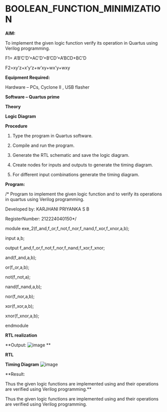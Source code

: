 # BOOLEAN_FUNCTION_MINIMIZATION

**AIM:**

To implement the given logic function verify its operation in Quartus using Verilog programming.

F1= A’B’C’D’+AC’D’+B’CD’+A’BCD+BC’D 

F2=xy’z+x’y’z+w’xy+wx’y+wxy

**Equipment Required:**

Hardware – PCs, Cyclone II , USB flasher

**Software – Quartus prime**

**Theory**

**Logic Diagram**

**Procedure**

1.	Type the program in Quartus software.

2.	Compile and run the program.

3.	Generate the RTL schematic and save the logic diagram.

4.	Create nodes for inputs and outputs to generate the timing diagram.

5.	For different input combinations generate the timing diagram.


**Program:**

/* Program to implement the given logic function and to verify its operations in quartus using Verilog programming. 

Developed by: KARJHANI PRIYANKA S B

RegisterNumber: 212224040150*/


module exe_2(f_and,f_or,f_not,f_nor,f_nand,f_xor,f_xnor,a,b);

input a,b;

output f_and,f_or,f_not,f_nor,f_nand,f_xor,f_xnor;

and(f_and,a,b);

or(f_or,a,b);

not(f_not,a);

nand(f_nand,a,b);

nor(f_nor,a,b);

xor(f_xor,a,b);

xnor(f_xnor,a,b);

endmodule


**RTL realization**

**Output:
![image](https://github.com/user-attachments/assets/ef460f45-4ddc-414d-beea-55bcbfac6360)
**

**RTL**

**Timing Diagram**
![image](https://github.com/user-attachments/assets/3c064a6e-7a03-444a-b277-197330b1af3a)


**Result:

Thus the given logic functions are implemented using and their operations are verified using Verilog programming.**

Thus the given logic functions are implemented using and their operations are verified using Verilog programming.

